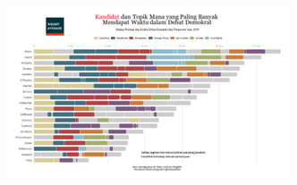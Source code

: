 ![name](https://github.com/melysantoso/datagravis/blob/master/debat-democrat19/debat-demokrat-2019.png)